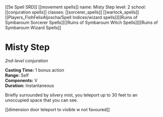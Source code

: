 [[5e Spell SRD]]
[[movement spells]]
name: Misty Step
level: 2
school: [[conjuration spells]]
classes: [[sorcerer_spells]]
         [[warlock_spells]]
         [[Players_FlohFelixAljoscha/Spell Indices/wizard spells]][[Ruins of Symbaroum Sorcerer Spells]][[Ruins of Symbaroum Witch Spells]][[Ruins of Symbaroum Wizard Spells]]

# Misty Step 
_2nd-level conjuration_ 

**Casting Time:** 1 bonus action    
**Range:** Self    
**Components:** V    
**Duration:** Instantaneous 

Briefly surrounded by silvery mist, you teleport up to 30 feet to an unoccupied space that you can see. 

[[dimension door teleport to visible w not favoured]]